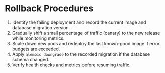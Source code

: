 # Rollback Procedures

1. Identify the failing deployment and record the current image and database
   migration version.
2. Gradually shift a small percentage of traffic (canary) to the new release while monitoring metrics.
3. Scale down new pods and redeploy the last known-good image if error budgets are exceeded.
4. Apply `alembic downgrade` to the recorded migration if the database schema
   changed.
5. Verify health checks and metrics before resuming traffic.
